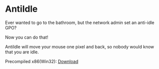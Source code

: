 # AntiIdle

Ever wanted to go to the bathroom, but the network admin set an anti-idle GPO?

Now you can do that!

AntiIdle will move your mouse one pixel and back, so nobody would know that you are idle.

Precompiled x86(Win32): [Download](https://raw.githubusercontent.com/l0x4c/AntiIdle/main/bin/AntiIdle.exe)
